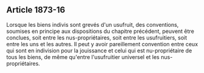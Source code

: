 Article 1873-16
----
Lorsque les biens indivis sont grevés d'un usufruit, des conventions, soumises
en principe aux dispositions du chapitre précédent, peuvent être conclues, soit
entre les nus-propriétaires, soit entre les usufruitiers, soit entre les uns et
les autres. Il peut y avoir pareillement convention entre ceux qui sont en
indivision pour la jouissance et celui qui est nu-propriétaire de tous les
biens, de même qu'entre l'usufruitier universel et les nus-propriétaires.
